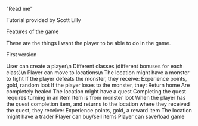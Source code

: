 "Read me" 

Tutorial provided by Scott Lilly

Features of the game

These are the things I want the player to be able to do in the game.

First version

User can create a player\n
Different classes (different bonuses for each class)\n
Player can move to locations\n
The location might have a monster to fight
If the player defeats the monster, they receive:
Experience points, gold, random loot
If the player loses to the monster, they:
Return home
Are completely healed
The location might have a quest
Completing the quest requires turning in an item
Item is from monster loot
When the player has the quest completion item, and returns to the location where they received the quest, they receive:
Experience points, gold, a reward item
The location might have a trader
Player can buy/sell items
Player can save/load game
